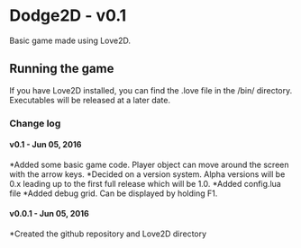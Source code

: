 # Dodge2D - v0.1
Basic game made using Love2D.

## Running the game
If you have Love2D installed, you can find the .love file in the /bin/
directory. Executables will be released at a later date.

### Change log
#### v0.1 - Jun 05, 2016
  *Added some basic game code. Player object can move around the screen with the
arrow keys.
  *Decided on a version system. Alpha versions will be 0.x leading up to the first
full release which will be 1.0.
  *Added config.lua file
  *Added debug grid. Can be displayed by holding F1.
#### v0.0.1 - Jun 05, 2016
  *Created the github repository and Love2D directory
